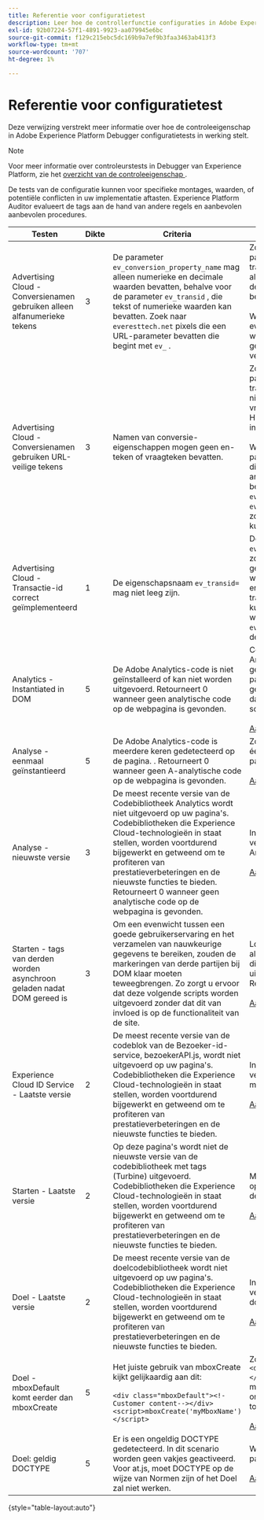 ```yaml
---
title: Referentie voor configuratietest
description: Leer hoe de controllerfunctie configuraties in Adobe Experience Platform Debugger test.
exl-id: 92b07224-57f1-4891-9923-aa079945e6bc
source-git-commit: f129c215ebc5dc169b9a7ef9b3faa3463ab413f3
workflow-type: tm+mt
source-wordcount: '707'
ht-degree: 1%

---
```


# Referentie voor configuratietest

Deze verwijzing verstrekt meer informatie over hoe de controleeigenschap in Adobe Experience Platform Debugger configuratietests in werking stelt.

>[!NOTE]
>
>Voor meer informatie over controleurstests in Debugger van Experience Platform, zie het [ overzicht van de controleeigenschap ](./overview.md).

De tests van de configuratie kunnen voor specifieke montages, waarden, of potentiële conflicten in uw implementatie aftasten. Experience Platform Auditor evalueert de tags aan de hand van andere regels en aanbevolen aanbevolen procedures.

| Testen | Dikte | Criteria | Aanbeveling |
| --- | --- | --- | --- |
| Advertising Cloud - Conversienamen gebruiken alleen alfanumerieke tekens | 3 | De parameter `ev_conversion_property_name` mag alleen numerieke en decimale waarden bevatten, behalve voor de parameter `ev_transid` , die tekst of numerieke waarden kan bevatten. Zoek naar `everesttech.net` pixels die een URL-parameter bevatten die begint met `ev_` . | Zorg ervoor dat de parameters van de transactieeigenschap alleen numerieke en decimale waarden bevatten.<br><br> Waarschuwing: Om het even welke andere waardetypes zouden gegevensverlies kunnen veroorzaken. |
| Advertising Cloud - Conversienamen gebruiken URL-veilige tekens | 3 | Namen van conversie-eigenschappen mogen geen en-teken of vraagteken bevatten. | Zorg ervoor dat de parameters van de transactieeigenschap geen niet-gecodeerd en/of vraagteken bevatten. Hiermee wordt de URL-indeling verbroken.<br><br> Waarschuwing: de parameters van het bezit die een niet-gecodeerd ampersand of vraagteken bevatten, (bijvoorbeeld: `ev_formComplete?=1` of `ev_formComplete&Submit=1`), zouden in gegevensverlies kunnen resulteren. |
| Advertising Cloud - Transactie-id correct geïmplementeerd | 1 | De eigenschapsnaam `ev_transid=` mag niet leeg zijn. | De eigenschapsnaam `ev_transid=` mag niet zonder een waarde worden gelaten. Als dit zonder een waarde wordt verlaten, zou er verlies van transactiegegevens kunnen zijn. Wijs een waarde toe aan `ev_transid=` of verwijder de parameter uit de pixel. |
| Analytics - Instantiated in DOM | 5 | De Adobe Analytics-code is niet geïnstalleerd of kan niet worden uitgevoerd. Retourneert 0 wanneer geen analytische code op de webpagina is gevonden. | Controleer of de tag Analytics is geïmplementeerd op de pagina en niet wordt geblokkeerd door daaropvolgende scriptactiviteiten.<br><br>[ Aanvullende informatie ](https://experienceleague.adobe.com/docs/analytics/implementation/home.html?lang=nl-NL) |
| Analyse - eenmaal geïnstantieerd | 5 | De Adobe Analytics-code is meerdere keren gedetecteerd op de pagina. . Retourneert 0 wanneer geen A-analytische code op de webpagina is gevonden. | Zorg ervoor dat er slechts één tag Analytics op de pagina staat.<br><br>[ Aanvullende informatie ](https://experienceleague.adobe.com/docs/analytics/implementation/home.html?lang=nl-NL) |
| Analyse - nieuwste versie | 3 | De meest recente versie van de Codebibliotheek Analytics wordt niet uitgevoerd op uw pagina&#39;s. Codebibliotheken die Experience Cloud-technologieën in staat stellen, worden voortdurend bijgewerkt en getweend om te profiteren van prestatieverbeteringen en de nieuwste functies te bieden. Retourneert 0 wanneer geen analytische code op de webpagina is gevonden. | Installeer de nieuwste versie van de bibliotheek Analytics.<br><br>[ Aanvullende informatie ](https://experienceleague.adobe.com/docs/analytics/implementation/appmeasurement-updates.html?lang=nl-NL) |
| Starten - tags van derden worden asynchroon geladen nadat DOM gereed is | 3 | Om een evenwicht tussen een goede gebruikerservaring en het verzamelen van nauwkeurige gegevens te bereiken, zouden de markeringen van derde partijen bij DOM klaar moeten teweegbrengen. Zo zorgt u ervoor dat deze volgende scripts worden uitgevoerd zonder dat dit van invloed is op de functionaliteit van de site. | Los dit probleem op door alle regels aan te passen die derden-pixels uitvoeren om bij DOM Ready te branden.<br><br>[ Aanvullende informatie ](../../tags/ui/managing-resources/rules.md) |
| Experience Cloud ID Service - Laatste versie | 2 | De meest recente versie van de codeblok van de Bezoeker-id-service, bezoekerAPI.js, wordt niet uitgevoerd op uw pagina&#39;s. Codebibliotheken die Experience Cloud-technologieën in staat stellen, worden voortdurend bijgewerkt en getweend om te profiteren van prestatieverbeteringen en de nieuwste functies te bieden. | Installeer de nieuwste versie van de bibliotheek met bezoekersidentiteiten.<br><br>[ Aanvullende informatie ](https://experienceleague.adobe.com/docs/id-service/using/id-service-api/library.html?lang=nl-NL) |
| Starten - Laatste versie | 2 | Op deze pagina&#39;s wordt niet de nieuwste versie van de codebibliotheek met tags (Turbine) uitgevoerd. Codebibliotheken die Experience Cloud-technologieën in staat stellen, worden voortdurend bijgewerkt en getweend om te profiteren van prestatieverbeteringen en de nieuwste functies te bieden. | Maak de tagbibliotheek opnieuw en publiceer deze.<br><br>[ Aanvullende informatie ](../../tags/quick-start/quick-start.md) |
| Doel - Laatste versie | 2 | De meest recente versie van de doelcodebibliotheek wordt niet uitgevoerd op uw pagina&#39;s. Codebibliotheken die Experience Cloud-technologieën in staat stellen, worden voortdurend bijgewerkt en getweend om te profiteren van prestatieverbeteringen en de nieuwste functies te bieden. | Installeer de nieuwste versie van de doelbibliotheek.<br><br>[ Aanvullende informatie ](https://developer.adobe.com/target/implement/client-side/) |
| Doel - mboxDefault komt eerder dan mboxCreate | 5 | Het juiste gebruik van mboxCreate kijkt gelijkaardig aan dit:<br><br> `<div class="mboxDefault"><!-Customer content--></div><script>mboxCreate('myMboxName')</script>` | Zorg ervoor dat u een tag `<div class="mboxDefault"></div>` opneemt voordat u mboxCreate() aanroept. om.js zal geen één voor u toevoegen.<br><br>[ Aanvullende informatie ](https://developer.adobe.com/target/implement/client-side/) |
| Doel: geldig DOCTYPE | 5 | Er is een ongeldig DOCTYPE gedetecteerd. In dit scenario worden geen vakjes geactiveerd.  Voor at.js, moet DOCTYPE op de wijze van Normen zijn of het Doel zal niet werken. | Werk het DOCTYPE op de pagina bij.<br><br>[ Aanvullende informatie ](https://developer.adobe.com/target/implement/client-side/atjs/target-atjs-faq/) |

{style="table-layout:auto"}
